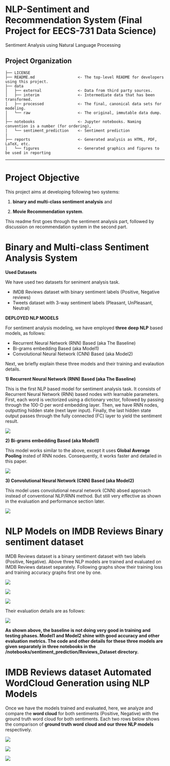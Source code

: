 # NLP-Sentiment and Recommendation System (Final Project for EECS-731 Data Science)

Sentiment Analysis using Natural Language Processing

Project Organization
------------

    ├── LICENSE
    ├── README.md                   <- The top-level README for developers using this project.
    ├── data
    │   ├── external                <- Data from third party sources.
    │   ├── interim                 <- Intermediate data that has been transformed.
    │   ├── processed               <- The final, canonical data sets for modeling.
    │   └── raw                     <- The original, immutable data dump.
    │
    ├── notebooks                   <- Jupyter notebooks. Naming convention is a number (for ordering),
    │   └── sentiment_prediction    <- Sentiment prediction
    |
    ├── reports                     <- Generated analysis as HTML, PDF, LaTeX, etc.
    │   └── figures                 <- Generated graphics and figures to be used in reporting

--------


# Project Objective

This project aims at developing following two systems:

1) **binary and multi-class sentiment analysis** and 

2) **Movie Recommendation system**.

This readme first goes through the sentiment analysis part, followed by discussion on recommendation system in the second part.

# Binary and Multi-class Sentiment Analysis System

**Used Datasets**

We have used two datasets for seniment analysis task. 

<ul>
<li>IMDB Reviews dataset with binary sentiment labels (Positive, Negative reviews)</li>
<li>Tweets dataset with 3-way sentiment labels (Pleasant, UnPleasant, Neutral)</li>
</ul>

**DEPLOYED NLP MODELS**

For sentiment analysis modeling, we have employed **three deep NLP** based models, as follows:

<ul>
<li>Recurrent Neural Network (RNN) Based (aka The Baseline)</li>
<li>Bi-grams embedding Based (aka Model1)</li>
<li>Convolutional Neural Network (CNN) Based (aka Model2)</li>
</ul>


Next, we briefly explain these three models and their training and evalaution details.

**1) Recurrent Neural Network (RNN) Based (aka The Baseline)**

This is the first NLP based model for sentiment analysis task. It consists of Recurrent Neural Network (RNN) based nodes with learnable parameters. First, each word is vectorized using a dictionary vector, followed by passing through the 100-D per word embedding layer. Then, we have RNN nodes, outputting hidden state (next layer input). Finally, the last hidden state output passes through the fully connected (FC) layer to yield the sentiment result.

![](figs/the_baseline2.png)



**2) Bi-grams embedding Based (aka Model1)**

This model works similar to the above, except it uses **Global Average Pooling** insted of RNN nodes. Consequently, it works faster and detailed in this paper.

![](figs/bigrams_model.png)


**3) Convolutional Neural Network (CNN) Based (aka Model2)**

This model uses convolutional neural network (CNN) absed approach instead of conventional NLP/RNN method. But still very effective as shown in the evaluation and performance section later.

![](figs/cnn_model.png)


# NLP Models on IMDB Reviews Binary sentiment dataset

IMDB Reviews dataset is a binary sentiment dataset with two labels (Positive, Negative). Above three NLP models are trained and evaluated on IMDB Reviews dataset separately. Following graphs show their training loss and training accuracy graphs first one by one.


![](figs/train_graphs/baseline_train.png)

![](figs/train_graphs/model1_train.png)

![](figs/train_graphs/model2_train.png)


Their evaluation details are as follows:

![](figs/train_graphs/eval_test.png)

**As shown above, the baseline is not doing very good in training and testing phases. Model1 and Model2 shine with good accuracy and other evaluation metrics. The code and other details for these three models are given separately in three notebooks in the /notebooks/sentiment_prediction/Reviews_Dataset directory.**


# IMDB Reviews dataset Automated WordCloud Generation using NLP Models

Once we have the models trained and evaluated, here, we analyze and compare the **word cloud** for both sentiments (Positive, Negative) with the ground truth word cloud for both sentiments. Each two rows below shows the comparison of **ground truth word cloud and our three NLP models** respectively.


![](figs/wordclouds/wcloud_baseline1.png)



![](figs/wordclouds/wcloud_model1.png)



![](figs/wordclouds/wcloud_model2.png)



